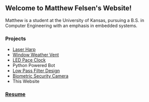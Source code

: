 ## Welcome to Matthew Felsen's Website!

Matthew is a student at the University of Kansas, pursuing a B.S. in Computer Engineering with an emphasis in embedded systems.

### Projects
- [Laser Harp](/laser_harp.md)
- [Window Weather Vent](/window_weather_vent.md)
- [LED Pace Clock](/pace_clock.md)
- Python Powered Bot
- [Low Pass Filter Design](/docs/filter_design_report.pdf)
- [Biometric Security Camera](/biometric_cam.md)
- This Website


### [Resume](/docs/Resume_v6.pdf)
